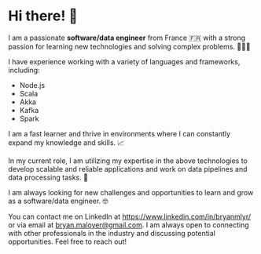 # Hi there! 👋

I am a passionate **software/data engineer** from France 🇫🇷 with a strong passion for learning new technologies and solving complex problems. 👨🏻‍💻

I have experience working with a variety of languages and frameworks, including:
- Node.js
- Scala
- Akka
- Kafka
- Spark

I am a fast learner and thrive in environments where I can constantly expand my knowledge and skills. 📈

In my current role, I am utilizing my expertise in the above technologies to develop scalable and reliable applications and work on data pipelines and data processing tasks. 🚀

I am always looking for new challenges and opportunities to learn and grow as a software/data engineer. 🤓

You can contact me on LinkedIn at https://www.linkedin.com/in/bryanmlyr/ or via email at bryan.maloyer@gmail.com. I am always open to connecting with other professionals in the industry and discussing potential opportunities. Feel free to reach out!

<!--

**bryanmlyr/bryanmlyr** is a ✨ _special_ ✨ repository because its `README.md` (this file) appears on your GitHub profile.

Here are some ideas to get you started:

- 🔭 I’m currently working on ...
- 🌱 I’m currently learning ...
- 👯 I’m looking to collaborate on ...
- 🤔 I’m looking for help with ...
- 💬 Ask me about ...
- 📫 How to reach me: ...
- 😄 Pronouns: ...
- ⚡ Fun fact: ...
-->

